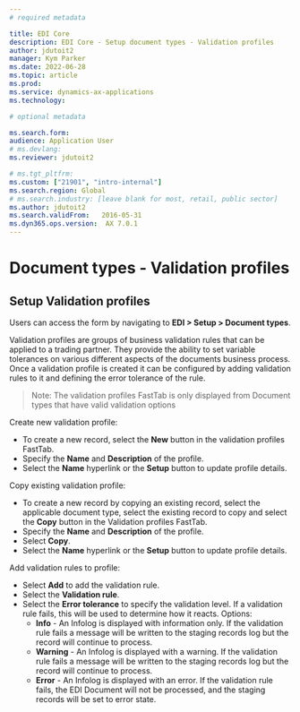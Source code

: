 ```yaml
---
# required metadata

title: EDI Core
description: EDI Core - Setup document types - Validation profiles
author: jdutoit2
manager: Kym Parker
ms.date: 2022-06-28
ms.topic: article
ms.prod: 
ms.service: dynamics-ax-applications
ms.technology: 

# optional metadata

ms.search.form:  
audience: Application User
# ms.devlang: 
ms.reviewer: jdutoit2

# ms.tgt_pltfrm: 
ms.custom: ["21901", "intro-internal"]
ms.search.region: Global
# ms.search.industry: [leave blank for most, retail, public sector]
ms.author: jdutoit2
ms.search.validFrom:   2016-05-31
ms.dyn365.ops.version:  AX 7.0.1
---
```


# Document types - Validation profiles

## Setup Validation profiles

Users can access the form by navigating to **EDI > Setup > Document types**.

Validation profiles are groups of business validation rules that can be applied to a trading partner. They provide the ability to set variable tolerances on various different aspects of the documents business process. 
Once a validation profile is created it can be configured by adding validation rules to it and defining the error tolerance of the rule. 

> Note:  The validation profiles FastTab is only displayed from Document types that have valid validation options

Create new validation profile:
- To create a new record, select the **New** button in the validation profiles FastTab.
- Specify the **Name** and **Description** of the profile.
- Select the **Name** hyperlink or the **Setup** button to update profile details.

Copy existing validation profile: 
- To create a new record by copying an existing record, select the applicable document type, select the existing record to copy and select the **Copy** button in the Validation profiles FastTab.
- Specify the **Name** and **Description** of the profile.
- Select **Copy**.
- Select the **Name** hyperlink or the **Setup** button to update profile details.

Add validation rules to profile:
- Select **Add** to add the validation rule.
- Select the **Validation rule**.
- Select the **Error tolerance** to specify the validation level.  If a validation rule fails, this will be used to determine how it reacts. Options:
  - **Info** - An Infolog is displayed with information only. If the validation rule fails a message will be written to the staging records log but the record will continue to process.
  - **Warning** - An Infolog is displayed with a warning. If the validation rule fails a message will be written to the staging records log but the record will continue to process. 
  - **Error** - An Infolog is displayed with an error. If the validation rule fails, the EDI Document will not be processed, and the staging records will be set to error state.

